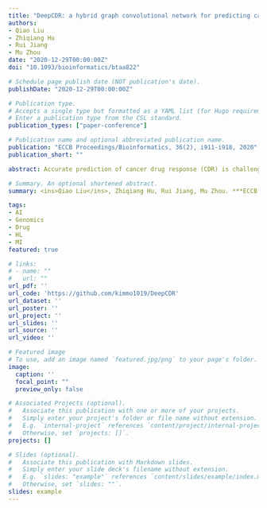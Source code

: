 ```yaml
---
title: "DeepCDR: a hybrid graph convolutional network for predicting cancer drug response"
authors:
- Qiao Liu
- Zhiqiang Hu
- Rui Jiang
- Mu Zhou
date: "2020-12-29T00:00:00Z"
doi: "10.1093/bioinformatics/btaa822"

# Schedule page publish date (NOT publication's date).
publishDate: "2020-12-29T00:00:00Z"

# Publication type.
# Accepts a single type but formatted as a YAML list (for Hugo requirements).
# Enter a publication type from the CSL standard.
publication_types: ["paper-conference"]

# Publication name and optional abbreviated publication name.
publication: "ECCB Proceedings/Bioinformatics, 36(2), i911-i918, 2020"
publication_short: ""

abstract: Accurate prediction of cancer drug response (CDR) is challenging due to the uncertainty of drug efficacy and heterogeneity of cancer patients. Strong evidences have implicated the high dependence of CDR on tumor genomic and transcriptomic profiles of individual patients. Precise identification of CDR is crucial in both guiding anti-cancer drug design and understanding cancer biology. In this study, we present DeepCDR which integrates multi-omics profiles of cancer cells and explores intrinsic chemical structures of drugs for predicting CDR. Specifically, DeepCDR is a hybrid graph convolutional network consisting of a uniform graph convolutional network and multiple subnetworks. Unlike prior studies modeling hand-crafted features of drugs, DeepCDR automatically learns the latent representation of topological structures among atoms and bonds of drugs. Extensive experiments showed that DeepCDR outperformed state-of-the-art methods in both classification and regression settings under various data settings. We also evaluated the contribution of different types of omics profiles for assessing drug response. Furthermore, we provided an exploratory strategy for identifying potential cancer-associated genes concerning specific cancer types. Our results highlighted the predictive power of DeepCDR and its potential translational value in guiding disease-specific drug design.

# Summary. An optional shortened abstract.
summary: <ins>Qiao Liu</ins>, Zhiqiang Hu, Rui Jiang, Mu Zhou. ***ECCB Proceedings/Bioinformatics***, 2020

tags:
- AI
- Genomics
- Drug
- HL
- MI
featured: true

# links:
# - name: ""
#   url: ""
url_pdf: ''
url_code: 'https://github.com/kimmo1019/DeepCDR'
url_dataset: ''
url_poster: ''
url_project: ''
url_slides: ''
url_source: ''
url_video: ''

# Featured image
# To use, add an image named `featured.jpg/png` to your page's folder. 
image:
  caption: ''
  focal_point: ""
  preview_only: false

# Associated Projects (optional).
#   Associate this publication with one or more of your projects.
#   Simply enter your project's folder or file name without extension.
#   E.g. `internal-project` references `content/project/internal-project/index.md`.
#   Otherwise, set `projects: []`.
projects: []

# Slides (optional).
#   Associate this publication with Markdown slides.
#   Simply enter your slide deck's filename without extension.
#   E.g. `slides: "example"` references `content/slides/example/index.md`.
#   Otherwise, set `slides: ""`.
slides: example
---
```


<!-- {{% callout note %}}
Click the *Cite* button above to demo the feature to enable visitors to import publication metadata into their reference management software.
{{% /callout %}} -->

<!-- {{% callout note %}}
Create your slides in Markdown - click the *Slides* button to check out the example.
{{% /callout %}} -->

<!-- Add the publication's **full text** or **supplementary notes** here. You can use rich formatting such as including [code, math, and images](https://docs.hugoblox.com/content/writing-markdown-latex/). -->
